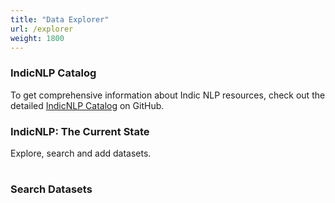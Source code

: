 ```yaml
---
title: "Data Explorer"
url: /explorer
weight: 1800
---
```


### IndicNLP Catalog

To get comprehensive information about Indic NLP resources, check out the detailed <a href="https://github.com/AI4Bharat/indicnlp_catalog" target="_blank">IndicNLP Catalog</a> on GitHub. 

### IndicNLP: The Current State

Explore, search and add datasets.

<table id="example2" class="ui table table-bordered dt-responsive no-wrap compact unstackable">
</table>

### Search Datasets


<link rel="stylesheet" href="https://cdn.datatables.net/1.10.22/css/jquery.dataTables.min.css">
<script src="https://code.jquery.com/jquery-3.5.1.min.js"></script>

<script src="https://cdnjs.cloudflare.com/ajax/libs/PapaParse/5.3.0/papaparse.min.js"></script>
<script src="https://cdn.datatables.net/1.10.22/js/jquery.dataTables.min.js"></script>
<style>
    table.dataTable.no-footer {
        border-bottom: 0 !important;
    }

    tfoot {
        display: table-row-group;
    }
    input[type="text"] {
     width: 100%; 
     box-sizing: border-box;
     -webkit-box-sizing:border-box;
     -moz-box-sizing: border-box;
    }


</style>

<script>

    let dataURL = "https://docs.google.com/spreadsheets/d/e/2PACX-1vQGyB-QInM69IoR2nP6pJ_Uc0tA0fRxb1NvDe1F1GvBd7UT9lYW06-DuTjaKTYzmuHbAEPaQR5nhhCb/pub?gid=0&single=true&output=csv";
    let encodedURL = encodeURIComponent(dataURL)
    let proxyURL = `https://api.allorigins.win/raw?url=${encodedURL}`;

    result = Papa.parse(proxyURL, {
        download: true,
        dynamicTyping: true,
        complete: function(results) {
            let data = process_data(results.data);
            let dataset_names = {};
            for (const type in data.datasets) {
                for (const lang in data.datasets[type]) {
                    for (const name of data.datasets[type][lang]) {
                        if (!(name in dataset_names)) {
                            dataset_names[name] = {};
                        }
                        if (!(type in dataset_names[name])) {
                            dataset_names[name][type] = []
                        }
                        dataset_names[name][type].push(lang);
                    }
                }
            }
            let table = [];
            for (const name in dataset_names) {
                for (const type in dataset_names[name]) {
                    table.push([name, type, dataset_names[name][type].sort().join(", "), `<div id="${name}"></div>`]);
                }
            }
            $('#example').DataTable( {
                data: table,
                columns: [
                    { title: "Dataset Name" },
                    { title: "Dataset Type" },
                    { title: "Language" },
                    { title: "Link"}
                ],
                pageLength: 10,
                "lengthChange": false,
                "ordering": false,
                // dom: 'lrtp',
                initComplete: function () {
                    /*
                    $("#example").append(
                        $('<tfoot/>').append( $("#example thead tr").clone() )
                    );
                    $('tfoot').each(function () {
                        $(this).insertAfter($(this).siblings('thead'));
                    });
                    $('#example tfoot th').each( function () {
                        var title = $(this).text();
                        $(this).html( '<div class="ui input"><input type="text" placeholder="Search '+title+'" /></div>' );
                    });

                    // Apply the search
                    window.dt = this;
                    this.api().columns().every( function () {
                        var that = this;
                        $('input', this.footer()).on('keyup change clear', function () {
                            if ( that.search() !== this.value ) {
                                that.search( this.value ).draw();
                            }
                        });
                    });
                    
                    */
                }
            });
            let table2 = [];
            for (const type in data.datasets) {
                let row = [type];
                for (let lang of data.languages) {
                    if (lang in data.datasets[type]) {
                        row.push(`<i class="green icon check"></span>`);
                    } else {
                        row.push(`<i class="red close icon"></i>`);
                    }
                }
                table2.push(row);
                // table2.push([type, Object.keys(data.datasets[type]).join(", ")]);
            }
            let columns =  [{ title: "Dataset Type" }];
            for (let lang of data.languages) {
                columns.push({title: lang});
            }
            $('#example2').DataTable( {
                data: table2,
                columns: columns,
                "lengthChange": false,
                "ordering": false,
                "info":     false,
                "filter": false,
            });

 
        }
    });

    dataURL = "https://docs.google.com/spreadsheets/d/e/2PACX-1vQGyB-QInM69IoR2nP6pJ_Uc0tA0fRxb1NvDe1F1GvBd7UT9lYW06-DuTjaKTYzmuHbAEPaQR5nhhCb/pub?gid=1367132144&single=true&output=csv";
    encodedURL = encodeURIComponent(dataURL)
    proxyURL = `https://api.allorigins.win/raw?url=${encodedURL}`;

    result = Papa.parse(proxyURL, {
        download: true,
        dynamicTyping: true,
        complete: function(results) {
            for (let i = 1; i < results.data.length; i++) {
                $("#" + results.data[i][0]).html(`<a href="${results.data[i][1]}">link</a>`);
            }
        }
    });

    function process_data(data) {
        let languages = data[0].slice(2, 14);
        languages = languages.map(l => l.trim());

        let dataset_types = data.slice(2).map(row => row[0]);

        let datasets = {};
        for (let i = 2; i < data.length; i++) {
            let row = data[i];
            let type = row[0];
            if (!(type in datasets)) {
                datasets[type] = {};
            }
            for (let j = 2; j < languages.length+2; j++) {
                let lang = languages[j-2]
                if (row[j] !== null) {
                    datasets[type][lang] = row[j].split("\n");
                }
            }
        }
        return {
            languages: languages,
            dataset_types: dataset_types,
            datasets: datasets
        };
    }

</script>

<table id="example" class="ui table table-bordered dt-responsive no-wrap compact">
</table>




